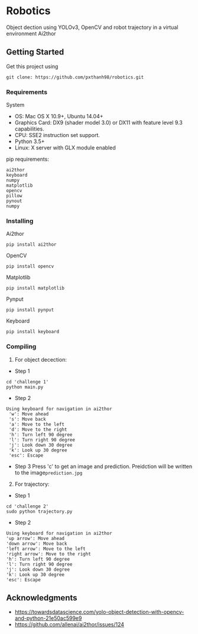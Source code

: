 # Robotics

Object dection using YOLOv3, OpenCV and robot trajectory  in a virtual environment Ai2thor

## Getting Started

Get this project using 
```
git clone: https://github.com/pxthanh98/robotics.git
```
### Requirements
System
  *  OS: Mac OS X 10.9+, Ubuntu 14.04+
  *  Graphics Card: DX9 (shader model 3.0) or DX11 with feature level 9.3 capabilities.
  *  CPU: SSE2 instruction set support.
  *  Python 3.5+
  *  Linux: X server with GLX module enabled


pip requirements:
```
ai2thor
keyboard
numpy
matplotlib
opencv
pillow
pynout
numpy
```

### Installing

Ai2thor
```
pip install ai2thor
```
OpenCV
```
pip install opencv
```
Matplotlib
```
pip install matplotlib
```
Pynput
```
pip install pynput
```
Keyboard
```
pip install keyboard
```

### Compiling
1) For object decection:
* Step 1
```
cd 'challenge 1'
python main.py
```
* Step 2
```
Using keyboard for navigation in ai2thor
 'w': Move ahead
 's': Move back
 'a': Move to the left
 'd': Move to the right
 'h': Turn left 90 degree
 'l': Turn right 90 degree
 'j': Look down 30 degree
 'k': Look up 30 degree
 'esc': Escape
```
* Step 3
Press 'c' to get an image and prediction. Preidction will be written to the image```prediction.jpg```

2) For trajectory:
* Step 1
```
cd 'challenge 2'
sudo python trajectory.py
```
* Step 2
```
Using keyboard for navigation in ai2thor
'up arrow': Move ahead
'down arrow': Move back
'left arrow': Move to the left
'right arrow': Move to the right
'h': Turn left 90 degree
'l': Turn right 90 degree
'j': Look down 30 degree
'k': Look up 30 degree
'esc': Escape
```
## Acknowledgments

* https://towardsdatascience.com/yolo-object-detection-with-opencv-and-python-21e50ac599e9
* https://github.com/allenai/ai2thor/issues/124



